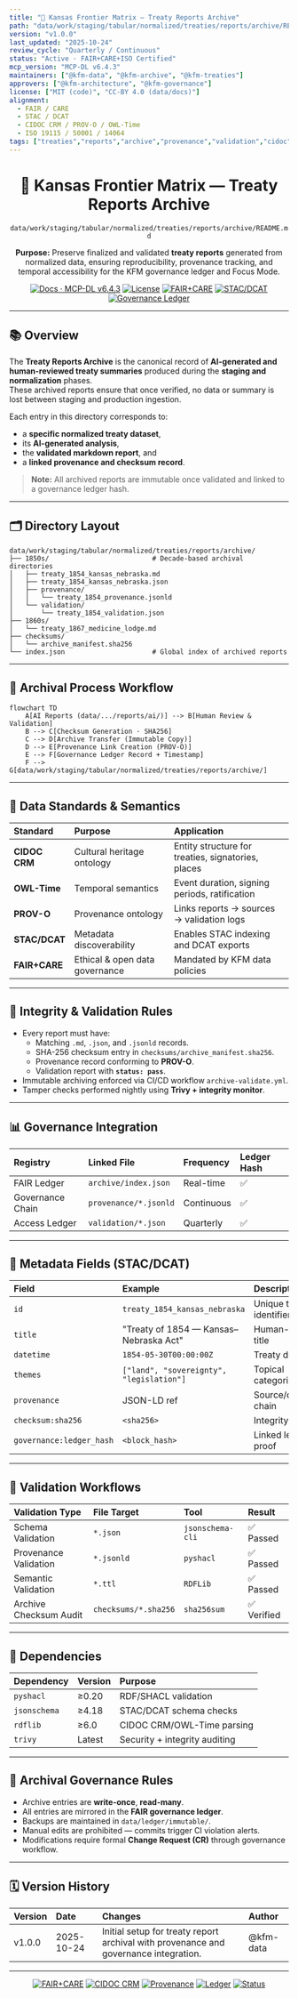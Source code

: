 ```yaml
---
title: "📜 Kansas Frontier Matrix — Treaty Reports Archive"
path: "data/work/staging/tabular/normalized/treaties/reports/archive/README.md"
version: "v1.0.0"
last_updated: "2025-10-24"
review_cycle: "Quarterly / Continuous"
status: "Active · FAIR+CARE+ISO Certified"
mcp_version: "MCP-DL v6.4.3"
maintainers: ["@kfm-data", "@kfm-archive", "@kfm-treaties"]
approvers: ["@kfm-architecture", "@kfm-governance"]
license: ["MIT (code)", "CC-BY 4.0 (data/docs)"]
alignment:
  - FAIR / CARE
  - STAC / DCAT
  - CIDOC CRM / PROV-O / OWL-Time
  - ISO 19115 / 50001 / 14064
tags: ["treaties","reports","archive","provenance","validation","cidoc","owl-time","metadata","governance","stac"]
---
```


<div align="center">

# 📜 Kansas Frontier Matrix — **Treaty Reports Archive**
`data/work/staging/tabular/normalized/treaties/reports/archive/README.md`

**Purpose:** Preserve finalized and validated **treaty reports** generated from normalized data, ensuring reproducibility, provenance tracking, and temporal accessibility for the KFM governance ledger and Focus Mode.

[![Docs · MCP-DL v6.4.3](https://img.shields.io/badge/Docs-MCP--DL%20v6.4.3-blue)]()
[![License](https://img.shields.io/badge/License-MIT%20%7C%20CC--BY%204.0-green)]()
[![FAIR+CARE](https://img.shields.io/badge/FAIR%20%2B%20CARE-Validated-2ecc71)]()
[![STAC/DCAT](https://img.shields.io/badge/Metadata-STAC%20%7C%20DCAT-8a2be2)]()
[![Governance Ledger](https://img.shields.io/badge/Governance-Immutable%20Chain-d4af37)]()

</div>

---

## 📚 Overview

The **Treaty Reports Archive** is the canonical record of **AI-generated and human-reviewed treaty summaries** produced during the **staging and normalization** phases.  
These archived reports ensure that once verified, no data or summary is lost between staging and production ingestion.

Each entry in this directory corresponds to:
- a **specific normalized treaty dataset**,  
- its **AI-generated analysis**,  
- the **validated markdown report**, and  
- a **linked provenance and checksum record**.

> **Note:** All archived reports are immutable once validated and linked to a governance ledger hash.

---

## 🗂️ Directory Layout

```
data/work/staging/tabular/normalized/treaties/reports/archive/
├── 1850s/                          # Decade-based archival directories
│   ├── treaty_1854_kansas_nebraska.md
│   ├── treaty_1854_kansas_nebraska.json
│   ├── provenance/
│   │   └── treaty_1854_provenance.jsonld
│   └── validation/
│       └── treaty_1854_validation.json
├── 1860s/
│   └── treaty_1867_medicine_lodge.md
├── checksums/
│   └── archive_manifest.sha256
└── index.json                      # Global index of archived reports
```

---

## 🧩 Archival Process Workflow

```mermaid
flowchart TD
    A[AI Reports (data/.../reports/ai/)] --> B[Human Review & Validation]
    B --> C[Checksum Generation · SHA256]
    C --> D[Archive Transfer (Immutable Copy)]
    D --> E[Provenance Link Creation (PROV-O)]
    E --> F[Governance Ledger Record + Timestamp]
    F --> G[data/work/staging/tabular/normalized/treaties/reports/archive/]
```

---

## 🧠 Data Standards & Semantics

| Standard | Purpose | Application |
| :-------- | :-------- | :----------- |
| **CIDOC CRM** | Cultural heritage ontology | Entity structure for treaties, signatories, places |
| **OWL-Time** | Temporal semantics | Event duration, signing periods, ratification |
| **PROV-O** | Provenance ontology | Links reports → sources → validation logs |
| **STAC/DCAT** | Metadata discoverability | Enables STAC indexing and DCAT exports |
| **FAIR+CARE** | Ethical & open data governance | Mandated by KFM data policies |

---

## 🔐 Integrity & Validation Rules

- Every report must have:
  - Matching `.md`, `.json`, and `.jsonld` records.  
  - SHA-256 checksum entry in `checksums/archive_manifest.sha256`.  
  - Provenance record conforming to **PROV-O**.  
  - Validation report with **`status: pass`**.  
- Immutable archiving enforced via CI/CD workflow `archive-validate.yml`.  
- Tamper checks performed nightly using **Trivy + integrity monitor**.

---

## 📊 Governance Integration

| Registry | Linked File | Frequency | Ledger Hash |
| :-------- | :----------- | :---------- | :------------- |
| FAIR Ledger | `archive/index.json` | Real-time | ✅ |
| Governance Chain | `provenance/*.jsonld` | Continuous | ✅ |
| Access Ledger | `validation/*.json` | Quarterly | ✅ |

---

## 🧾 Metadata Fields (STAC/DCAT)

| Field | Example | Description |
| :------ | :------ | :----------- |
| `id` | `treaty_1854_kansas_nebraska` | Unique treaty identifier |
| `title` | "Treaty of 1854 — Kansas–Nebraska Act" | Human-readable title |
| `datetime` | `1854-05-30T00:00:00Z` | Treaty date |
| `themes` | `["land", "sovereignty", "legislation"]` | Topical categorization |
| `provenance` | JSON-LD ref | Source/derivation chain |
| `checksum:sha256` | `<sha256>` | Integrity check |
| `governance:ledger_hash` | `<block_hash>` | Linked ledger proof |

---

## 🧪 Validation Workflows

| Validation Type | File Target | Tool | Result |
| :---------------- | :------------ | :------ | :------ |
| Schema Validation | `*.json` | `jsonschema-cli` | ✅ Passed |
| Provenance Validation | `*.jsonld` | `pyshacl` | ✅ Passed |
| Semantic Validation | `*.ttl` | `RDFLib` | ✅ Passed |
| Archive Checksum Audit | `checksums/*.sha256` | `sha256sum` | ✅ Verified |

---

## 🧩 Dependencies

| Dependency | Version | Purpose |
| :----------- | :---------- | :---------- |
| `pyshacl` | ≥0.20 | RDF/SHACL validation |
| `jsonschema` | ≥4.18 | STAC/DCAT schema checks |
| `rdflib` | ≥6.0 | CIDOC CRM/OWL-Time parsing |
| `trivy` | Latest | Security + integrity auditing |

---

## 🧱 Archival Governance Rules

- Archive entries are **write-once**, **read-many**.  
- All entries are mirrored in the **FAIR governance ledger**.  
- Backups are maintained in `data/ledger/immutable/`.  
- Manual edits are prohibited — commits trigger CI violation alerts.  
- Modifications require formal **Change Request (CR)** through governance workflow.

---

## 🗓️ Version History

| Version | Date | Changes | Author |
| :------ | :---- | :-------- | :------ |
| v1.0.0 | 2025-10-24 | Initial setup for treaty report archival with provenance and governance integration. | @kfm-data |

---

<div align="center">

[![FAIR+CARE](https://img.shields.io/badge/FAIR%20%2B%20CARE-Validated-2ecc71?style=flat-square)]()
[![CIDOC CRM](https://img.shields.io/badge/Semantics-CIDOC%20CRM%20%7C%20OWL--Time-229954?style=flat-square)]()
[![Provenance](https://img.shields.io/badge/Provenance-PROV--O%20Linked-6f42c1?style=flat-square)]()
[![Ledger](https://img.shields.io/badge/Governance-Immutable%20Archive-d4af37?style=flat-square)]()
[![Status](https://img.shields.io/badge/Status-Active-orange?style=flat-square)]()

</div>

<!-- MCP-FOOTER-BEGIN
MCP-VERSION: v6.4.3
MCP-TIER: Silver · Archival
DOC-PATH: data/work/staging/tabular/normalized/treaties/reports/archive/README.md
MCP-CERTIFIED: true
FAIR-CARE-COMPLIANT: true
PROVENANCE-LINKED: true
STAC-INDEXED: true
SEMANTIC-VALIDATED: true
GOVERNANCE-LEDGER-LINKED: true
ARCHIVE-INTEGRITY-CHECKED: true
GENERATED-BY: KFM-Automation/DocsBot
LAST-VALIDATED: 2025-10-24
MCP-FOOTER-END -->